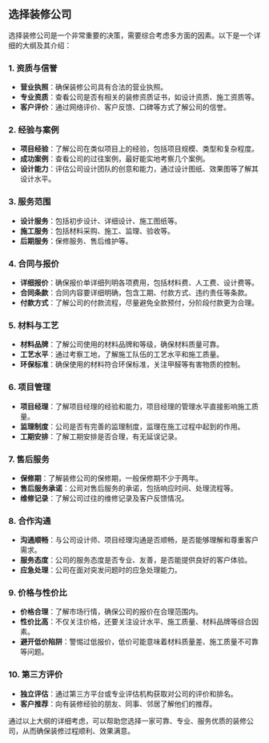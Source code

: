 ## 选择装修公司
选择装修公司是一个非常重要的决策，需要综合考虑多方面的因素。以下是一个详细的大纲及其介绍：

### 1. 资质与信誉
   - **营业执照**：确保装修公司具有合法的营业执照。
   - **专业资质**：查看公司是否有相关的装修资质证书，如设计资质、施工资质等。
   - **客户评价**：通过网络评价、客户反馈、口碑等方式了解公司的信誉。

### 2. 经验与案例
   - **项目经验**：了解公司在类似项目上的经验，包括项目规模、类型和复杂程度。
   - **成功案例**：查看公司的过往案例，最好能实地考察几个案例。
   - **设计能力**：评估公司设计团队的创意和能力，通过设计图纸、效果图等了解其设计水平。

### 3. 服务范围
   - **设计服务**：包括初步设计、详细设计、施工图纸等。
   - **施工服务**：包括材料采购、施工、监理、验收等。
   - **后期服务**：保修服务、售后维护等。

### 4. 合同与报价
   - **详细报价**：确保报价单详细列明各项费用，包括材料费、人工费、设计费等。
   - **合同条款**：合同内容要详细明确，包含工期、付款方式、违约责任等条款。
   - **付款方式**：了解公司的付款流程，尽量避免全款预付，分阶段付款更为合理。

### 5. 材料与工艺
   - **材料品牌**：了解公司使用的材料品牌和等级，确保材料质量可靠。
   - **工艺水平**：通过考察工地，了解施工队伍的工艺水平和施工质量。
   - **环保标准**：确保使用的材料符合环保标准，关注甲醛等有害物质的控制。

### 6. 项目管理
   - **项目经理**：了解项目经理的经验和能力，项目经理的管理水平直接影响施工质量。
   - **监理制度**：公司是否有完善的监理制度，监理在施工过程中起到的作用。
   - **工期安排**：了解工期安排是否合理，有无延误记录。

### 7. 售后服务
   - **保修期**：了解装修公司的保修期，一般保修期不少于两年。
   - **售后服务承诺**：公司对售后服务的承诺，包括响应时间、处理流程等。
   - **维修记录**：了解公司过往的维修记录及客户反馈情况。

### 8. 合作沟通
   - **沟通顺畅**：与公司设计师、项目经理沟通是否顺畅，是否能够理解和尊重客户需求。
   - **服务态度**：公司的服务态度是否专业、友善，是否能提供良好的客户体验。
   - **应急处理**：公司在面对突发问题时的应急处理能力。

### 9. 价格与性价比
   - **价格合理**：了解市场行情，确保公司的报价在合理范围内。
   - **性价比高**：不仅关注价格，还要关注设计水平、施工质量、材料品牌等综合因素。
   - **避开低价陷阱**：警惕过低报价，低价可能意味着材料质量差、施工质量不可靠等问题。

### 10. 第三方评价
   - **独立评估**：通过第三方平台或专业评估机构获取对公司的评价和排名。
   - **客户推荐**：向有装修经验的朋友、同事、邻居了解他们的推荐。

通过以上大纲的详细考虑，可以帮助您选择一家可靠、专业、服务优质的装修公司，从而确保装修过程顺利、效果满意。